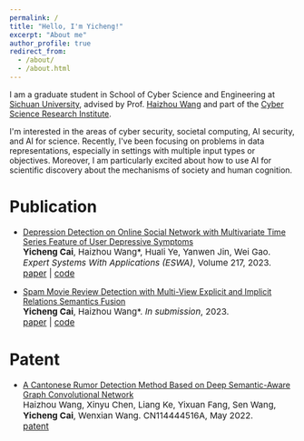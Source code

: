 ```yaml
---
permalink: /
title: "Hello, I'm Yicheng!"
excerpt: "About me"
author_profile: true
redirect_from: 
  - /about/
  - /about.html
---
```


I am a graduate student in School of Cyber Science and Engineering at [Sichuan University](https://en.scu.edu.cn/), advised by Prof. [Haizhou Wang](http://www.cyber-wang.cn/) and part of the [Cyber Science Research Institute](https://csri.scu.edu.cn/index.htm).

I'm interested in the areas of cyber security, societal computing, AI security, and AI for science. Recently, I've been focusing on problems in data representations, especially in settings with multiple input types or objectives. Moreover, I am particularly excited about how to use AI for scientific discovery about the mechanisms of society and human cognition.


Publication
======
- [Depression Detection on Online Social Network with Multivariate Time Series Feature of User Depressive Symptoms](https://www.sciencedirect.com/science/article/pii/S0957417423000398)<br>
  <span style="font-size:4mm;">**Yicheng Cai**, Haizhou Wang\*, Huali Ye, Yanwen Jin, Wei Gao. *Expert Systems With Applications (ESWA)*, Volume 217, 2023. </span><br>
  <span style="font-size:4mm;">[paper](https://www.sciencedirect.com/science/article/pii/S0957417423000398) | [code](https://github.com/ethan-nicholas-tsai/DepressionDetection)

- [Spam Movie Review Detection with Multi-View Explicit and Implicit Relations Semantics Fusion](#)<br>
  <span style="font-size:4mm;">**Yicheng Cai**, Haizhou Wang\*. *In submission*, 2023. </span><br>
  <span style="font-size:4mm;">[paper](#) | [code](https://gitee.com/cendeavor/spam-movie-review-detection)

Patent
======
- [A Cantonese Rumor Detection Method Based on Deep Semantic-Aware Graph Convolutional Network](#)<br>
  <span style="font-size:4mm;">Haizhou Wang, Xinyu Chen, Liang Ke, Yixuan Fang, Sen Wang, **Yicheng Cai**, Wenxian Wang. CN114444516A, May 2022. </span><br>
  <span style="font-size:4mm;">[patent](#)

<!-- Getting started
====== -->

<!-- Site-wide configuration
------ -->


<!-- **Markdown generator** -->

<!-- ![Editing a markdown file for a talk](/images/editing-talk.png) -->


